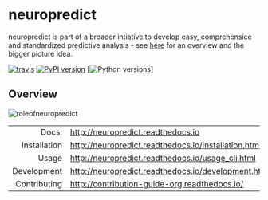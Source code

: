 # neuropredict

neuropredict is part of a broader intiative to develop easy, comprehensice and standardized predictive analysis - see [here](https://drive.google.com/open?id=0BxUb8ldwZEYJR3pCWFpyRUI1YUE) for an overview and the bigger picture idea.

[![travis](https://travis-ci.org/raamana/neuropredict.svg?branch=master)](https://travis-ci.org/raamana/neuropredict.svg?branch=master)
[![PyPI version](https://badge.fury.io/py/neuropredict.svg)](https://badge.fury.io/py/neuropredict)
[![Python versions](https://img.shields.io/badge/python-3.5%2C%203.6-blue.svg)]

## Overview
![roleofneuropredict](docs/role.png)

|||
|--:|---|
| Docs: |  http://neuropredict.readthedocs.io |
| Installation  | http://neuropredict.readthedocs.io/installation.html  |
|  Usage |   http://neuropredict.readthedocs.io/usage_cli.html |
|  Development |   http://neuropredict.readthedocs.io/development.html |
| Contributing | http://contribution-guide-org.readthedocs.io/ |
